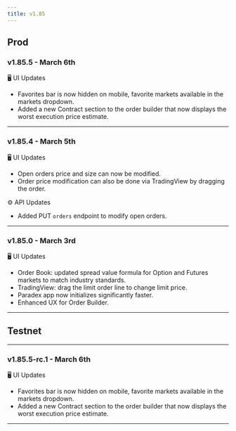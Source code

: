 ```yaml
---
title: v1.85
---
```


## Prod
### v1.85.5 - March 6th
🖥️  UI Updates
* Favorites bar is now hidden on mobile, favorite markets available in the markets dropdown.
* Added a new Contract section to the order builder that now displays the worst execution price estimate.
---

### v1.85.4 - March 5th
🖥️  UI Updates
* Open orders price and size can now be modified.
* Order price modification can also be done via TradingView by dragging the order.

⚙️ API Updates
* Added PUT `orders` endpoint to modify open orders.
---


### v1.85.0 - March 3rd
🖥️  UI Updates
* Order Book: updated spread value formula for Option and Futures markets to match industry standards.
* TradingView: drag the limit order line to change limit price.
* Paradex app now initializes significantly faster.
* Enhanced UX for Order Builder.
---


## Testnet
---
### v1.85.5-rc.1 - March 6th
🖥️  UI Updates
* Favorites bar is now hidden on mobile, favorite markets available in the markets dropdown.
* Added a new Contract section to the order builder that now displays the worst execution price estimate.
---
